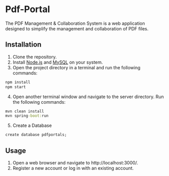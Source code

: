 # Pdf-Portal
The PDF Management &amp; Collaboration System is a web application designed to simplify the management and collaboration of PDF files.



## Installation
1. Clone the repository.
2. Install [Node.js](https://nodejs.org/) and [MySQL](https://www.mysql.com/) on your system.
3. Open the project directory in a terminal and run the following commands:
```cmd
npm install
npm start
```
4. Open another terminal window and navigate to the server directory. Run the following commands:
```cmd
mvn clean install
mvn spring-boot:run
```
5. Create a Database
```cmd
create database pdfportals;
```

## Usage
1. Open a web browser and navigate to http://localhost:3000/.
2. Register a new account or log in with an existing account.
